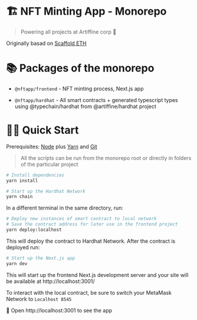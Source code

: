 # 🏗 NFT Minting App - Monorepo

> Powering all projects at Artiffine corp 🚀

Originally basad on [Scaffold ETH](https://github.com/scaffold-eth/scaffold-eth)

# 📚 Packages of the monorepo

- `@nftapp/frontend` - NFT minting process, Next.js app

- `@nftapp/hardhat` - All smart contracts + generated typescript types using @typechain/hardhat from @artiffine/hardhat project

# 🏄‍♂️ Quick Start

Prerequisites: [Node](https://nodejs.org/en/download/) plus [Yarn](https://classic.yarnpkg.com/en/docs/install/) and [Git](https://git-scm.com/downloads)

> All the scripts can be run from the monorepo root or directly in folders of the particular project

```bash
# Install dependencies
yarn install

# Start up the Hardhat Network
yarn chain
```

In a different terminal in the same directory, run:

```bash
# Deploy new instances of smart contract to local network
# Save the contract address for later use in the frontend project
yarn deploy:localhost
```

This will deploy the contract to Hardhat Network. After the contract is deployed run:

```bash
# Start up the Next.js app
yarn dev
```

This will start up the frontend Next.js development server and your site will be available at http://localhost:3001/

To interact with the local contract, be sure to switch your MetaMask Network to `Localhost 8545`

📱 Open http://localhost:3001 to see the app

